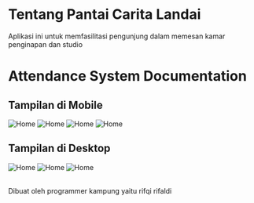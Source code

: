# Tentang Pantai Carita Landai
Aplikasi ini untuk memfasilitasi pengunjung dalam memesan kamar penginapan dan studio

# Attendance System Documentation

## Tampilan di Mobile
![Home](screenshoot/Home-Mobile.png)
![Home](screenshoot/Room-Mobile.png)
![Home](screenshoot/Studio-Mobile.png)
![Home](screenshoot/Galeri-Mobile.png)

## Tampilan di Desktop
![Home](screenshoot/Home-Desktop.png)
![Home](screenshoot/Room-Desktop.png)
![Home](screenshoot/Galeri-Desktop.png)

<br>Dibuat oleh programmer kampung yaitu rifqi rifaldi